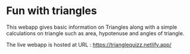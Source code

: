 # Fun with triangles

This webapp gives basic information on Triangles along with a simple calculations on triangle such as area, hypotenuse and angles of triangle.

The live webapp is hosted at URL : https://trianglequizz.netlify.app/
